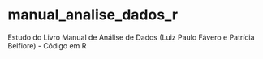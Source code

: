 # manual_analise_dados_r
Estudo do Livro Manual de Análise de Dados (Luiz Paulo Fávero e Patrícia Belfiore) - Código em R

